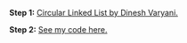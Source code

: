 **Step 1:** [Circular Linked List by Dinesh Varyani.](https://youtube.com/playlist?list=PLFiCMqYy50jG4Cd3t9Hj92gDHiKvdz2tO)

**Step 2:** [See my code here.](https://github.com/thepranaygupta/Data-Structures-and-Algorithms/blob/main/1.%20LinkList/3.%20Circular-LinkList/CircularLL.java)
